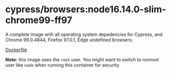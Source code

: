 <!--
WARNING: this file was autogenerated by generate-browser-image.js using

    yarn add:browsers -- 16.14.0-slim --chrome=99.0.4844 --firefox=97.0.1
-->

# cypress/browsers:node16.14.0-slim-chrome99-ff97

A complete image with all operating system depedencies for Cypress, and Chrome 99.0.4844, Firefox 97.0.1, Edge undefined browsers.

[Dockerfile](Dockerfile)

**Note:** this image uses the `root` user. You might want to switch to nonroot user like `node` when running this container for security

